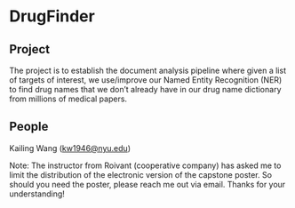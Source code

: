 # DrugFinder

## Project
The project is to establish the document analysis pipeline where given a list of targets of interest,  we use/improve our Named Entity Recognition (NER) to find drug names that we don’t already have in our drug name dictionary from millions of medical papers.

## People
Kailing Wang (kw1946@nyu.edu)


Note: The instructor from Roivant (cooperative company) has asked me to limit the distribution of the electronic version of the capstone poster. So should you need the poster, please reach me out via email. Thanks for your understanding!
